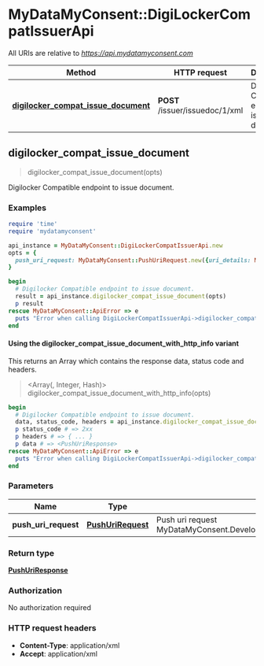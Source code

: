 # MyDataMyConsent::DigiLockerCompatIssuerApi

All URIs are relative to *https://api.mydatamyconsent.com*

| Method | HTTP request | Description |
| ------ | ------------ | ----------- |
| [**digilocker_compat_issue_document**](DigiLockerCompatIssuerApi.md#digilocker_compat_issue_document) | **POST** /issuer/issuedoc/1/xml | Digilocker Compatible endpoint to issue document. |


## digilocker_compat_issue_document

> <PushUriResponse> digilocker_compat_issue_document(opts)

Digilocker Compatible endpoint to issue document.

### Examples

```ruby
require 'time'
require 'mydatamyconsent'

api_instance = MyDataMyConsent::DigiLockerCompatIssuerApi.new
opts = {
  push_uri_request: MyDataMyConsent::PushUriRequest.new({uri_details: MyDataMyConsent::UriDetails.new({aadhaar: 'aadhaar_example', uri: 'uri_example', doc_type: 'doc_type_example', doc_name: 'doc_name_example', doc_id: 'doc_id_example', issued_on: 'issued_on_example', valid_from: 'valid_from_example'})}) # PushUriRequest | Push uri request MyDataMyConsent.DeveloperApi.Models.DigiLocker.PushUriRequest.
}

begin
  # Digilocker Compatible endpoint to issue document.
  result = api_instance.digilocker_compat_issue_document(opts)
  p result
rescue MyDataMyConsent::ApiError => e
  puts "Error when calling DigiLockerCompatIssuerApi->digilocker_compat_issue_document: #{e}"
end
```

#### Using the digilocker_compat_issue_document_with_http_info variant

This returns an Array which contains the response data, status code and headers.

> <Array(<PushUriResponse>, Integer, Hash)> digilocker_compat_issue_document_with_http_info(opts)

```ruby
begin
  # Digilocker Compatible endpoint to issue document.
  data, status_code, headers = api_instance.digilocker_compat_issue_document_with_http_info(opts)
  p status_code # => 2xx
  p headers # => { ... }
  p data # => <PushUriResponse>
rescue MyDataMyConsent::ApiError => e
  puts "Error when calling DigiLockerCompatIssuerApi->digilocker_compat_issue_document_with_http_info: #{e}"
end
```

### Parameters

| Name | Type | Description | Notes |
| ---- | ---- | ----------- | ----- |
| **push_uri_request** | [**PushUriRequest**](PushUriRequest.md) | Push uri request MyDataMyConsent.DeveloperApi.Models.DigiLocker.PushUriRequest. | [optional] |

### Return type

[**PushUriResponse**](PushUriResponse.md)

### Authorization

No authorization required

### HTTP request headers

- **Content-Type**: application/xml
- **Accept**: application/xml

